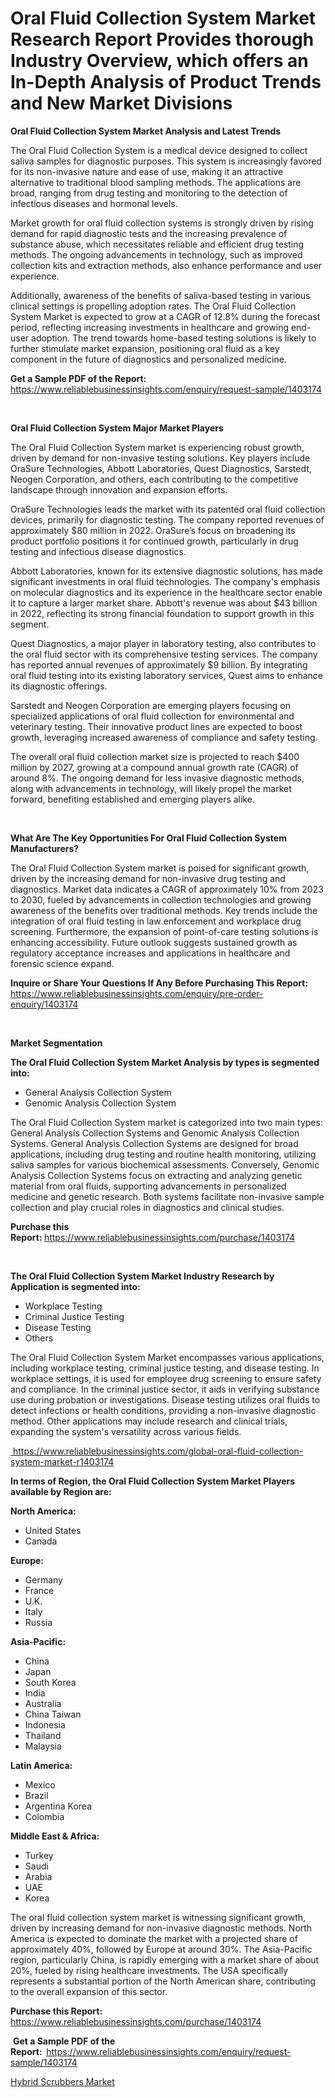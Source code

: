 <p><h1>Oral Fluid Collection System Market Research Report Provides thorough Industry Overview, which offers an In-Depth Analysis of Product Trends and New Market Divisions</h1></p><p><strong>Oral Fluid Collection System Market Analysis and Latest Trends</strong></p>
<p><p>The Oral Fluid Collection System is a medical device designed to collect saliva samples for diagnostic purposes. This system is increasingly favored for its non-invasive nature and ease of use, making it an attractive alternative to traditional blood sampling methods. The applications are broad, ranging from drug testing and monitoring to the detection of infectious diseases and hormonal levels.</p><p>Market growth for oral fluid collection systems is strongly driven by rising demand for rapid diagnostic tests and the increasing prevalence of substance abuse, which necessitates reliable and efficient drug testing methods. The ongoing advancements in technology, such as improved collection kits and extraction methods, also enhance performance and user experience. </p><p>Additionally, awareness of the benefits of saliva-based testing in various clinical settings is propelling adoption rates. The Oral Fluid Collection System Market is expected to grow at a CAGR of 12.8% during the forecast period, reflecting increasing investments in healthcare and growing end-user adoption. The trend towards home-based testing solutions is likely to further stimulate market expansion, positioning oral fluid as a key component in the future of diagnostics and personalized medicine.</p></p>
<p><strong>Get a Sample PDF of the Report:&nbsp;</strong> <a href="https://www.reliablebusinessinsights.com/enquiry/request-sample/1403174?utm_campaign=3113&utm_medium=2&utm_source=Github&utm_content=ia&utm_term=28032025&utm_id=oral-fluid-collection-system">https://www.reliablebusinessinsights.com/enquiry/request-sample/1403174</a></p>
<p>&nbsp;</p>
<p><strong>Oral Fluid Collection System Major Market Players</strong></p>
<p><p>The Oral Fluid Collection System market is experiencing robust growth, driven by demand for non-invasive testing solutions. Key players include OraSure Technologies, Abbott Laboratories, Quest Diagnostics, Sarstedt, Neogen Corporation, and others, each contributing to the competitive landscape through innovation and expansion efforts.</p><p>OraSure Technologies leads the market with its patented oral fluid collection devices, primarily for diagnostic testing. The company reported revenues of approximately $80 million in 2022. OraSure’s focus on broadening its product portfolio positions it for continued growth, particularly in drug testing and infectious disease diagnostics.</p><p>Abbott Laboratories, known for its extensive diagnostic solutions, has made significant investments in oral fluid technologies. The company's emphasis on molecular diagnostics and its experience in the healthcare sector enable it to capture a larger market share. Abbott's revenue was about $43 billion in 2022, reflecting its strong financial foundation to support growth in this segment.</p><p>Quest Diagnostics, a major player in laboratory testing, also contributes to the oral fluid sector with its comprehensive testing services. The company has reported annual revenues of approximately $9 billion. By integrating oral fluid testing into its existing laboratory services, Quest aims to enhance its diagnostic offerings.</p><p>Sarstedt and Neogen Corporation are emerging players focusing on specialized applications of oral fluid collection for environmental and veterinary testing. Their innovative product lines are expected to boost growth, leveraging increased awareness of compliance and safety testing.</p><p>The overall oral fluid collection market size is projected to reach $400 million by 2027, growing at a compound annual growth rate (CAGR) of around 8%. The ongoing demand for less invasive diagnostic methods, along with advancements in technology, will likely propel the market forward, benefiting established and emerging players alike.</p></p>
<p>&nbsp;</p>
<p><strong>What Are The Key Opportunities For Oral Fluid Collection System Manufacturers?</strong></p>
<p><p>The Oral Fluid Collection System market is poised for significant growth, driven by the increasing demand for non-invasive drug testing and diagnostics. Market data indicates a CAGR of approximately 10% from 2023 to 2030, fueled by advancements in collection technologies and growing awareness of the benefits over traditional methods. Key trends include the integration of oral fluid testing in law enforcement and workplace drug screening. Furthermore, the expansion of point-of-care testing solutions is enhancing accessibility. Future outlook suggests sustained growth as regulatory acceptance increases and applications in healthcare and forensic science expand.</p></p>
<p><strong>Inquire or Share Your Questions If Any Before Purchasing This Report:</strong> <a href="https://www.reliablebusinessinsights.com/enquiry/pre-order-enquiry/1403174?utm_campaign=3113&utm_medium=2&utm_source=Github&utm_content=ia&utm_term=28032025&utm_id=oral-fluid-collection-system">https://www.reliablebusinessinsights.com/enquiry/pre-order-enquiry/1403174</a></p>
<p>&nbsp;</p>
<p><strong>Market Segmentation</strong></p>
<p><strong>The Oral Fluid Collection System Market Analysis by types is segmented into:</strong></p>
<p><ul><li>General Analysis Collection System</li><li>Genomic Analysis Collection System</li></ul></p>
<p><p>The Oral Fluid Collection System market is categorized into two main types: General Analysis Collection Systems and Genomic Analysis Collection Systems. General Analysis Collection Systems are designed for broad applications, including drug testing and routine health monitoring, utilizing saliva samples for various biochemical assessments. Conversely, Genomic Analysis Collection Systems focus on extracting and analyzing genetic material from oral fluids, supporting advancements in personalized medicine and genetic research. Both systems facilitate non-invasive sample collection and play crucial roles in diagnostics and clinical studies.</p></p>
<p><strong>Purchase this Report:&nbsp;</strong><a href="https://www.reliablebusinessinsights.com/purchase/1403174?utm_campaign=3113&utm_medium=2&utm_source=Github&utm_content=ia&utm_term=28032025&utm_id=oral-fluid-collection-system">https://www.reliablebusinessinsights.com/purchase/1403174</a></p>
<p>&nbsp;</p>
<p><strong>The Oral Fluid Collection System Market Industry Research by Application is segmented into:</strong></p>
<p><ul><li>Workplace Testing</li><li>Criminal Justice Testing</li><li>Disease Testing</li><li>Others</li></ul></p>
<p><p>The Oral Fluid Collection System Market encompasses various applications, including workplace testing, criminal justice testing, and disease testing. In workplace settings, it is used for employee drug screening to ensure safety and compliance. In the criminal justice sector, it aids in verifying substance use during probation or investigations. Disease testing utilizes oral fluids to detect infections or health conditions, providing a non-invasive diagnostic method. Other applications may include research and clinical trials, expanding the system's versatility across various fields.</p></p>
<p><a href="https://www.reliablebusinessinsights.com/global-oral-fluid-collection-system-market-r1403174?utm_campaign=3113&utm_medium=2&utm_source=Github&utm_content=ia&utm_term=28032025&utm_id=oral-fluid-collection-system">&nbsp;https://www.reliablebusinessinsights.com/global-oral-fluid-collection-system-market-r1403174</a></p>
<p><strong>In terms of Region, the Oral Fluid Collection System Market Players available by Region are:</strong></p>
<p>
    <p> <strong> North America: </strong>
        <ul>
            <li>United States</li>
            <li>Canada</li>
        </ul>
        </p> 
    <p> <strong> Europe: </strong>
        <ul>
            <li>Germany</li>
            <li>France</li>
            <li>U.K.</li>
            <li>Italy</li>
            <li>Russia</li>
        </ul>
        </p> 
    <p> <strong> Asia-Pacific: </strong>
        <ul>
            <li>China</li>
            <li>Japan</li>
            <li>South Korea</li>
            <li>India</li>
            <li>Australia</li>
            <li>China Taiwan</li>
            <li>Indonesia</li>
            <li>Thailand</li>
            <li>Malaysia</li>
        </ul>
        </p> 
    <p> <strong> Latin America: </strong>
        <ul>
            <li>Mexico</li>
            <li>Brazil</li>
            <li>Argentina Korea</li>
            <li>Colombia</li>
        </ul>
        </p> 
    <p> <strong> Middle East & Africa: </strong>
        <ul>
            <li>Turkey</li>
            <li>Saudi</li>
            <li>Arabia</li>
            <li>UAE</li>
            <li>Korea</li>
        </ul>
    </p>
    </p>
<p><p>The oral fluid collection system market is witnessing significant growth, driven by increasing demand for non-invasive diagnostic methods. North America is expected to dominate the market with a projected share of approximately 40%, followed by Europe at around 30%. The Asia-Pacific region, particularly China, is rapidly emerging with a market share of about 20%, fueled by rising healthcare investments. The USA specifically represents a substantial portion of the North American share, contributing to the overall expansion of this sector.</p></p>
<p><strong>Purchase this Report: </strong><a href="https://www.reliablebusinessinsights.com/purchase/1403174?utm_campaign=3113&utm_medium=2&utm_source=Github&utm_content=ia&utm_term=28032025&utm_id=oral-fluid-collection-system">https://www.reliablebusinessinsights.com/purchase/1403174</a></p>
<p>&nbsp;<strong>Get a Sample PDF of the Report:&nbsp;&nbsp;</strong><a href="https://www.reliablebusinessinsights.com/enquiry/request-sample/1403174?utm_campaign=3113&utm_medium=2&utm_source=Github&utm_content=ia&utm_term=28032025&utm_id=oral-fluid-collection-system">https://www.reliablebusinessinsights.com/enquiry/request-sample/1403174</a></p>
<p><strong></strong></p>
<p><p><a href="https://github.com/elodielamto06/Market-Research-Report-List-1/blob/main/hybrid-scrubbers-market.md?utm_campaign=3113&utm_medium=2&utm_source=Github&utm_content=ia&utm_term=28032025&utm_id=oral-fluid-collection-system">Hybrid Scrubbers Market</a></p></p>